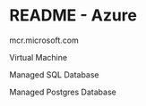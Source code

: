 # README - Azure

mcr.microsoft.com

Virtual Machine

Managed SQL Database

Managed Postgres Database 